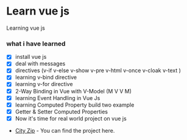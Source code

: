 # Learn vue js 

Learning vue js 



### what i have learned

- [x] install vue js  
- [x] deal with messages
- [x] directives (v-if v-else v-show v-pre v-html v-once v-cloak v-text )
- [x] learning v-bind directive
- [x] learning v-for directive
- [x] 2-Way Binding in Vue with V-Model (M V V M)
- [x] learning Event Handling in Vue Js
- [x] learning Computed Property build two example
- [x] Getter & Setter Computed Properties
- [x] Now it's time for real world project on vue js
* [City Zip](https://github.com/AhmedSa1d/City-Zip) - You can find the project here.







